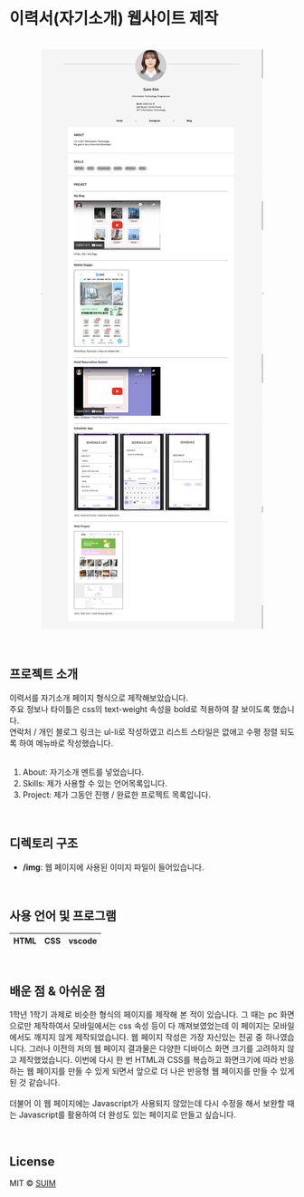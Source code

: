# 이력서(자기소개) 웹사이트 제작

<p align="center">
  <br>
  <img src="./img/preview.jpg">
  <br>
</p>

<br>

## 프로젝트 소개

<p align="justify">
  이력서를 자기소개 페이지 형식으로 제작해보았습니다.<br>
  주요 정보나 타이틀은 css의 text-weight 속성을 bold로 적용하여 잘 보이도록 했습니다.<br>
  연락처 / 개인 블로그 링크는 ul-li로 작성하였고 리스트 스타일은 없애고 수평 정렬 되도록 하여 메뉴바로 작성했습니다.<br>
  <br>
  
  1. About: 자기소개 멘트를 넣었습니다.<br>
  2. Skills: 제가 사용할 수 있는 언어목록입니다.<br>
  3. Project: 제가 그동안 진행 / 완료한 프로젝트 목록입니다.
</p>

<br>

## 디렉토리 구조

<p align="justify">
  
  + **/img**: 웹 페이지에 사용된 이미지 파일이 들어있습니다.
</p>

<br>

## 사용 언어 및 프로그램

|    HTML    |     CSS    |   vscode   | 
| :--------: | :--------: | :--------: | 

<br>

## 배운 점 & 아쉬운 점

<p align="justify">
   1학년 1학기 과제로 비슷한 형식의 페이지를 제작해 본 적이 있습니다. 그 때는 pc 화면으로만 제작하여서 모바일에서는 css 속성 등이 다 깨져보였었는데 이 페이지는 모바일에서도 깨지지 않게 제작되었습니다. 웹 페이지 작성은 가장 자신있는 전공 중 하나였습니다. 그러나 이전의 저의 웹 페이지 결과물은 다양한 디바이스 화면 크기를 고려하지 않고 제작했었습니다. 이번에 다시 한 번 HTML과 CSS를 복습하고 화면크기에 따라 반응하는 웹 페이지를 만들 수 있게 되면서 앞으로 더 나은 반응형 웹 페이지를 만들 수 있게 된 것 같습니다.<br>

  <br>
  더불어 이 웹 페이지에는 Javascript가 사용되지 않았는데 다시 수정을 해서 보완할 때는 Javascript를 활용하여 더 완성도 있는 페이지로 만들고 싶습니다.
</p>

<br>

## License

  MIT &copy; [SUIM](mailto:suim0215@gmail.com)

